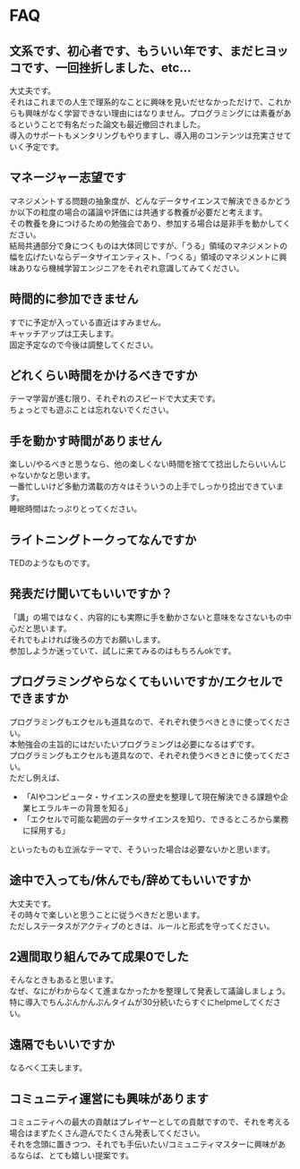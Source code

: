 # FAQ

## 文系です、初心者です、もういい年です、まだヒヨッコです、一回挫折しました、etc...
大丈夫です。  
それはこれまでの人生で理系的なことに興味を見いだせなかっただけで、これからも興味がなく学習できない理由にはなりません。プログラミングには素養があるということで有名だった論文も最近撤回されました。  
導入のサポートもメンタリングもやりますし、導入用のコンテンツは充実させていく予定です。

## マネージャー志望です
マネジメントする問題の抽象度が、どんなデータサイエンスで解決できるかどうか以下の粒度の場合の議論や評価には共通する教養が必要だと考えます。  
その教養を身につけるための勉強会であり、参加する場合は是非手を動かしてください。  
結局共通部分で身につくものは大体同じですが、「うる」領域のマネジメントの幅を広げたいならデータサイエンティスト、「つくる」領域のマネジメントに興味ありなら機械学習エンジニアをそれぞれ意識してみてください。

## 時間的に参加できません
すでに予定が入っている直近はすみません。  
キャッチアップは工夫します。  
固定予定なので今後は調整してください。

## どれくらい時間をかけるべきですか
テーマ学習が進む限り、それぞれのスピードで大丈夫です。  
ちょっとでも遊ぶことは忘れないでください。

## 手を動かす時間がありません
楽しい/やるべきと思うなら、他の楽しくない時間を捨てて捻出したらいいんじゃないかなと思います。  
一番忙しいけど多動力満載の方々はそういうの上手でしっかり捻出できています。  
睡眠時間はたっぷりとってください。

## ライトニングトークってなんですか
TEDのようなものです。

## 発表だけ聞いてもいいですか？
「講」の場ではなく、内容的にも実際に手を動かさないと意味をなさないもの中心だと思います。　  
それでもよければ後ろの方でお願いします。  
参加しようか迷っていて、試しに来てみるのはもちろんokです。

## プログラミングやらなくてもいいですか/エクセルでできますか
プログラミングもエクセルも道具なので、それぞれ使うべきときに使ってください。  
本勉強会の主旨的にはだいたいプログラミングは必要になるはずです。  
プログラミングもエクセルも道具なので、それぞれ使うべきときに使ってください。  
ただし例えば、  
- 「AIやコンピュータ・サイエンスの歴史を整理して現在解決できる課題や企業ヒエラルキーの背景を知る」  
- 「エクセルで可能な範囲のデータサイエンスを知り、できるところから業務に採用する」  

といったものも立派なテーマで、そういった場合は必要ないかと思います。

## 途中で入っても/休んでも/辞めてもいいですか
大丈夫です。  
その時々で楽しいと思うことに従うべきだと思います。  
ただしステータスがアクティブのときは、ルールと形式を守ってください。

## 2週間取り組んでみて成果0でした
そんなときもあると思います。  
なぜ、なにがわからなくて進まなかったかを整理して発表して議論しましょう。  
特に導入でちんぷんかんぷんタイムが30分続いたらすぐにhelpmeしてください。

## 遠隔でもいいですか
なるべく工夫します。

## コミュニティ運営にも興味があります
コミュニティへの最大の貢献はプレイヤーとしての貢献ですので、それを考える場合はまずたくさん遊んでたくさん発表してください。  
それを念頭に置きつつ、それでも手伝いたい/コミュニティマスターに興味があるならば、とても嬉しい提案です。

